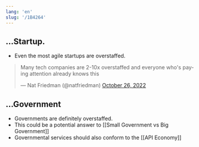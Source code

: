 ```yaml
---
lang: 'en'
slug: '/1B4264'
---
```


## ...Startup.

- Even the most agile startups are overstaffed.

<blockquote class="twitter-tweet"><p lang="en" dir="ltr">Many tech companies are 2-10x overstaffed and everyone who&#39;s paying attention already knows this</p>&mdash; Nat Friedman (@natfriedman) <a href="https://twitter.com/natfriedman/status/1585399067906932736?ref_src=twsrc%5Etfw">October 26, 2022</a></blockquote> <script async src="https://platform.twitter.com/widgets.js" charset="utf-8"></script>

## ...Government

- Governments are definitely overstaffed.
- This could be a potential answer to [[Small Government vs Big Government]]
- Governmental services should also conform to the [[API Economy]]
